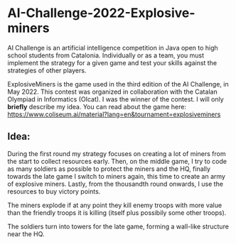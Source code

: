 # AI-Challenge-2022-Explosive-miners

AI Challenge is an artificial intelligence competition in Java open to high school students from Catalonia. Individually or as a team, you must implement the strategy for a given game and test your skills against the strategies of other players.

ExplosiveMiners is the game used in the third edition of the AI Challenge, in May 2022. This contest was organized in collaboration with the Catalan Olympiad in Informatics (OIcat). I was the winner of the contest.
I will only **briefly** describe my idea. You can read about the game here: https://www.coliseum.ai/material?lang=en&tournament=explosiveminers

## Idea:
During the first round my strategy focuses on creating a lot of miners from the start to collect resources early. Then, on the middle game, I try to code as many soldiers as possible to protect the miners and the HQ, finally towards the late game I switch to miners again, this time to create an army of explosive miners. Lastly, from the thousandth round onwards, I use the resources to buy victory points.

The miners explode if at any point they kill enemy troops with more value than the friendly troops it is killing (itself plus possibily some other troops).

The soldiers turn into towers for the late game, forming a wall-like structure near the HQ.
